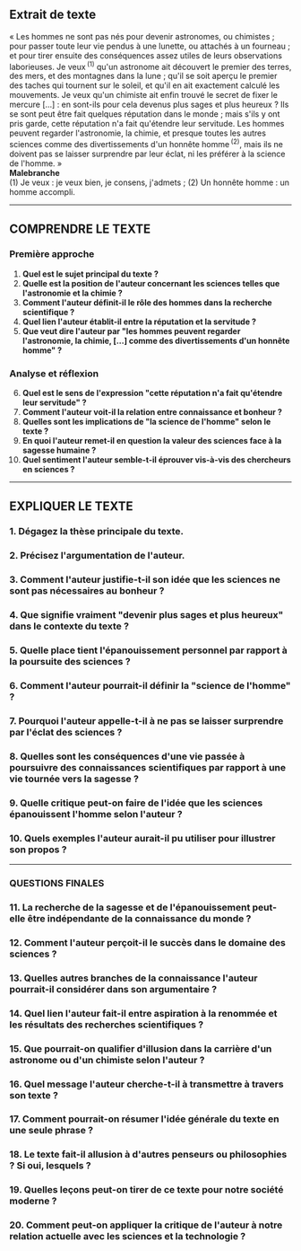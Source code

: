 ## Extrait de texte
« Les hommes ne sont pas nés pour devenir astronomes, ou chimistes ; pour passer toute leur vie pendus à une lunette, ou attachés à un fourneau ; et pour tirer ensuite des conséquences assez utiles de leurs observations laborieuses. Je veux&#x202F;<sup>(1)</sup> qu'un astronome ait découvert le premier des terres, des mers, et des montagnes dans la lune ; qu'il se soit aperçu le premier des taches qui tournent sur le soleil, et qu'il en ait exactement calculé les mouvements. Je veux qu'un chimiste ait enfin trouvé le secret de fixer le mercure […] : en sont-ils pour cela devenus plus sages et plus heureux ? Ils se sont peut être fait quelques réputation dans le monde ; mais s'ils y ont pris garde, cette réputation n'a fait qu'étendre leur servitude. Les hommes peuvent regarder l'astronomie, la chimie, et presque toutes les autres sciences comme des divertissements d'un honnête homme&#x202F;<sup>(2)</sup>, mais ils ne doivent pas se laisser surprendre par leur éclat, ni les préférer à la science de l'homme. »  
<b>Malebranche</b>  
(1) Je veux : je veux bien, je consens, j'admets ; (2) Un honnête homme : un homme accompli.

---

## COMPRENDRE LE TEXTE

### Première approche

1. **Quel est le sujet principal du texte ?**  
2. **Quelle est la position de l'auteur concernant les sciences telles que l'astronomie et la chimie ?**  
3. **Comment l'auteur définit-il le rôle des hommes dans la recherche scientifique ?**  
4. **Quel lien l'auteur établit-il entre la réputation et la servitude ?**  
5. **Que veut dire l'auteur par "les hommes peuvent regarder l'astronomie, la chimie, [...] comme des divertissements d'un honnête homme" ?**  

### Analyse et réflexion

6. **Quel est le sens de l'expression "cette réputation n'a fait qu'étendre leur servitude" ?**  
7. **Comment l'auteur voit-il la relation entre connaissance et bonheur ?**  
8. **Quelles sont les implications de "la science de l'homme" selon le texte ?**  
9. **En quoi l'auteur remet-il en question la valeur des sciences face à la sagesse humaine ?**  
10. **Quel sentiment l'auteur semble-t-il éprouver vis-à-vis des chercheurs en sciences ?**  

---

## EXPLIQUER LE TEXTE

### 1. Dégagez la thèse principale du texte.

### 2. Précisez l'argumentation de l'auteur.

### 3. Comment l'auteur justifie-t-il son idée que les sciences ne sont pas nécessaires au bonheur ?

### 4. Que signifie vraiment "devenir plus sages et plus heureux" dans le contexte du texte ? 

### 5. Quelle place tient l'épanouissement personnel par rapport à la poursuite des sciences ?  

### 6. Comment l'auteur pourrait-il définir la "science de l'homme" ?

### 7. Pourquoi l'auteur appelle-t-il à ne pas se laisser surprendre par l'éclat des sciences ?

### 8. Quelles sont les conséquences d'une vie passée à poursuivre des connaissances scientifiques par rapport à une vie tournée vers la sagesse ?

### 9. Quelle critique peut-on faire de l'idée que les sciences épanouissent l'homme selon l'auteur ?

### 10. Quels exemples l'auteur aurait-il pu utiliser pour illustrer son propos ?  

---

### QUESTIONS FINALES

### 11. La recherche de la sagesse et de l'épanouissement peut-elle être indépendante de la connaissance du monde ?

### 12. Comment l'auteur perçoit-il le succès dans le domaine des sciences ?

### 13. Quelles autres branches de la connaissance l'auteur pourrait-il considérer dans son argumentaire ?  

### 14. Quel lien l'auteur fait-il entre aspiration à la renommée et les résultats des recherches scientifiques ?

### 15. Que pourrait-on qualifier d'illusion dans la carrière d'un astronome ou d'un chimiste selon l'auteur ?  

### 16. Quel message l'auteur cherche-t-il à transmettre à travers son texte ?

### 17. Comment pourrait-on résumer l'idée générale du texte en une seule phrase ?  

### 18. Le texte fait-il allusion à d'autres penseurs ou philosophies ? Si oui, lesquels ?

### 19. Quelles leçons peut-on tirer de ce texte pour notre société moderne ?

### 20. Comment peut-on appliquer la critique de l'auteur à notre relation actuelle avec les sciences et la technologie ?  